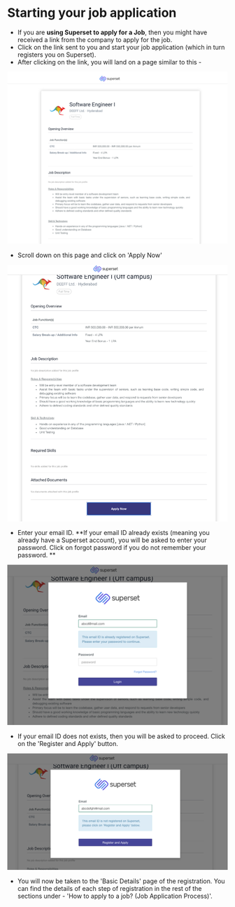 # Starting your job application

* If you are **using Superset to apply for a Job**, then you might have received a link from the company to apply for the job.&#x20;
* Click on the link sent to you and start your job application (which in turn registers you on Superset).
* After clicking on the link, you will land on a page similar to this -

![](<../../.gitbook/assets/image (196).png>)

* Scroll down on this page and click on 'Apply Now'

![](<../../.gitbook/assets/image (206).png>)

* Enter your email ID. **If your email ID already exists (meaning you already have a Superset account), you will be asked to enter your password. Click on forgot password if you do not remember your password. **

![](<../../.gitbook/assets/image (193).png>)

* If your email ID does not exists, then you will be asked to proceed. Click on the 'Register and Apply' button.

![](<../../.gitbook/assets/image (161).png>)

* You will now be taken to the 'Basic Details' page of the registration. You can find the details of each step of registration in the rest of the sections under - 'How to apply to a job? (Job Application Process)'.

